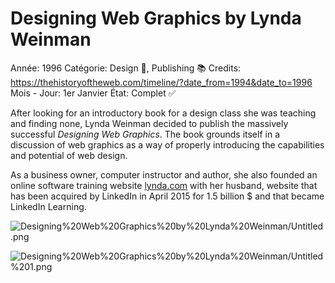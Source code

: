# Designing Web Graphics by Lynda Weinman

Année: 1996
Catégorie: Design 🌈, Publishing 📚
Credits: https://thehistoryoftheweb.com/timeline/?date_from=1994&date_to=1996
Mois - Jour: 1er Janvier
État: Complet ✅

After looking for an introductory book for a design class she was teaching and finding none, Lynda Weinman decided to publish the massively successful *Designing Web Graphics*.
The book grounds itself in a discussion of web graphics as a way of properly introducing the capabilities and potential of web design.

As a business owner, computer instructor and author, she also founded an online software training website [lynda.com](http://lynda.com) with her husband, website that has been acquired by LinkedIn in April 2015 for 1.5 billion $ and that became LinkedIn Learning.

![Designing%20Web%20Graphics%20by%20Lynda%20Weinman/Untitled.png](Designing%20Web%20Graphics%20by%20Lynda%20Weinman/Untitled.png)

![Designing%20Web%20Graphics%20by%20Lynda%20Weinman/Untitled%201.png](Designing%20Web%20Graphics%20by%20Lynda%20Weinman/Untitled%201.png)